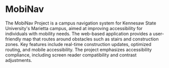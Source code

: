 # MobiNav
The MobiNav Project is a campus navigation system for Kennesaw State University's Marietta campus, aimed at improving accessibility for individuals with mobility needs. The web-based application provides a user-friendly map that routes around obstacles such as stairs and construction zones. Key features include real-time construction updates, optimized routing, and mobile accessibility. The project emphasizes accessibility compliance, including screen reader compatibility and contrast adjustments.
